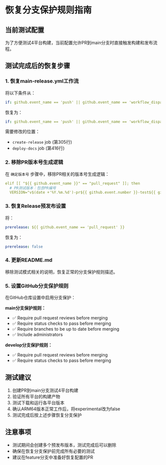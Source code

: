 # 恢复分支保护规则指南

## 当前测试配置

为了方便测试4平台构建，当前配置允许PR到main分支时直接触发构建和发布流程。

## 测试完成后的恢复步骤

### 1. 恢复main-release.yml工作流

将以下条件从：
```yaml
if: github.event_name == 'push' || github.event_name == 'workflow_dispatch' || github.event_name == 'pull_request'
```

恢复为：
```yaml
if: github.event_name == 'push' || github.event_name == 'workflow_dispatch'
```

需要修改的位置：
- `create-release` job (第305行)
- `deploy-docs` job (第416行)

### 2. 移除PR版本号生成逻辑

在 `确定版本号` 步骤中，移除PR相关的版本号生成逻辑：

```yaml
elif [[ "${{ github.event_name }}" == "pull_request" ]]; then
  # PR测试版本：包含PR编号
  VERSION="v$(date +'%Y.%m.%d')-pr${{ github.event.number }}-test${{ github.run_number }}"
```

### 3. 恢复Release预发布设置

将：
```yaml
prerelease: ${{ github.event_name == 'pull_request' }}
```

恢复为：
```yaml
prerelease: false
```

### 4. 更新README.md

移除测试模式相关的说明，恢复正常的分支保护规则描述。

### 5. 设置GitHub分支保护规则

在GitHub仓库设置中启用分支保护：

**main分支保护规则：**
- ✅ Require pull request reviews before merging
- ✅ Require status checks to pass before merging
- ✅ Require branches to be up to date before merging
- ✅ Include administrators

**develop分支保护规则：**
- ✅ Require pull request reviews before merging
- ✅ Require status checks to pass before merging

## 测试建议

1. 创建PR到main分支测试4平台构建
2. 验证所有平台的构建产物
3. 测试下载和运行各平台版本
4. 确认ARM64版本正常工作后，将experimental改为false
5. 测试完成后按上述步骤恢复分支保护

## 注意事项

- 测试期间会创建多个预发布版本，测试完成后可以删除
- 确保在恢复分支保护前完成所有必要的测试
- 建议在feature分支中准备好恢复配置的PR
